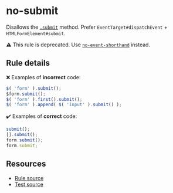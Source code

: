 [//]: # (This file is generated by eslint-docgen. Do not edit it directly.)

# no-submit

Disallows the [`.submit`](https://api.jquery.com/submit/) method. Prefer `EventTarget#dispatchEvent` + `HTMLFormElement#submit`.

⚠️ This rule is deprecated. Use [`no-event-shorthand`](no-event-shorthand.md) instead.

## Rule details

❌ Examples of **incorrect** code:
```js
$( 'form' ).submit();
$form.submit();
$( 'form' ).first().submit();
$( 'form' ).append( $( 'input' ).submit() );
```

✔️ Examples of **correct** code:
```js
submit();
[].submit();
form.submit();
form.submit;
```

## Resources

* [Rule source](/src/rules/no-submit.js)
* [Test source](/tests/rules/no-submit.js)
